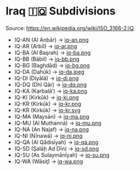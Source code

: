 # Iraq 🇮🇶 Subdivisions

Source: https://en.wikipedia.org/wiki/ISO_3166-2:IQ

* IQ-AN (Al Anbār) -> [iq-an.png](https://github.com/amckenna41/iso3166-flag-icons/blob/main/iso3166-2-icons/IQ/iq-an.png)
* IQ-AR (Arbīl) -> [iq-ar.png](https://github.com/amckenna41/iso3166-flag-icons/blob/main/iso3166-2-icons/IQ/iq-ar.png)
* IQ-BA (Al Başrah) -> [iq-ba.png](https://github.com/amckenna41/iso3166-flag-icons/blob/main/iso3166-2-icons/IQ/iq-ba.png)
* IQ-BB (Bābil) -> [iq-bb.png](https://github.com/amckenna41/iso3166-flag-icons/blob/main/iso3166-2-icons/IQ/iq-bb.png)
* IQ-BG (Baghdād) -> [iq-bg.png](https://github.com/amckenna41/iso3166-flag-icons/blob/main/iso3166-2-icons/IQ/iq-bg.png)
* IQ-DA (Dahūk) -> [iq-da.jpeg](https://github.com/amckenna41/iso3166-flag-icons/blob/main/iso3166-2-icons/IQ/iq-da.jpeg)
* IQ-DI (Diyālá) -> [iq-di.png](https://github.com/amckenna41/iso3166-flag-icons/blob/main/iso3166-2-icons/IQ/iq-di.png)
* IQ-DQ (Dhī Qār) -> [iq-dq.png](https://github.com/amckenna41/iso3166-flag-icons/blob/main/iso3166-2-icons/IQ/iq-dq.png)
* IQ-KA (Karbalā’) -> [iq-ka.png](https://github.com/amckenna41/iso3166-flag-icons/blob/main/iso3166-2-icons/IQ/iq-ka.png)
* IQ-KI (Kirkūk) -> [iq-ki.png](https://github.com/amckenna41/iso3166-flag-icons/blob/main/iso3166-2-icons/IQ/iq-ki.png)
* IQ-KR (Kirkūk) -> [iq-kr.png](https://github.com/amckenna41/iso3166-flag-icons/blob/main/iso3166-2-icons/IQ/iq-kr.png)
* IQ-KR (Kirkūk) -> [iq-kr.svg](https://github.com/amckenna41/iso3166-flag-icons/blob/main/iso3166-2-icons/IQ/iq-kr.svg)
* IQ-MA (Maysān) -> [iq-ma.png](https://github.com/amckenna41/iso3166-flag-icons/blob/main/iso3166-2-icons/IQ/iq-ma.png)
* IQ-MU (Al Muthanná) -> [iq-mu.png](https://github.com/amckenna41/iso3166-flag-icons/blob/main/iso3166-2-icons/IQ/iq-mu.png)
* IQ-NA (An Najaf) -> [iq-na.png](https://github.com/amckenna41/iso3166-flag-icons/blob/main/iso3166-2-icons/IQ/iq-na.png)
* IQ-NI (Nīnawá) -> [iq-ni.png](https://github.com/amckenna41/iso3166-flag-icons/blob/main/iso3166-2-icons/IQ/iq-ni.png)
* IQ-QA (Al Qādisīyah) -> [iq-qa.png](https://github.com/amckenna41/iso3166-flag-icons/blob/main/iso3166-2-icons/IQ/iq-qa.png)
* IQ-SD (Şalāḩ Ad Dīn) -> [iq-sd.png](https://github.com/amckenna41/iso3166-flag-icons/blob/main/iso3166-2-icons/IQ/iq-sd.png)
* IQ-SU (As Sulaymānīyah) -> [iq-su.png](https://github.com/amckenna41/iso3166-flag-icons/blob/main/iso3166-2-icons/IQ/iq-su.png)
* IQ-WA (Wāsiţ) -> [iq-wa.png](https://github.com/amckenna41/iso3166-flag-icons/blob/main/iso3166-2-icons/IQ/iq-wa.png)

